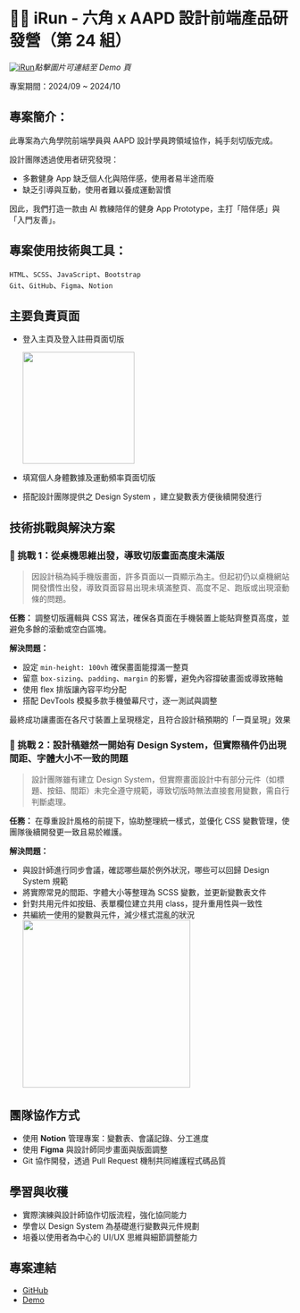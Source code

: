 # 🏃‍♀️ iRun - 六角 x AAPD 設計前端產品研發營（第 24 組）
[![iRun](https://firebasestorage.googleapis.com/v0/b/mobaocoffee.appspot.com/o/cover.png?alt=media&token=dd3a3212-687e-439f-b52b-cae057c444b7)](https://clovetseng.github.io/iRun/)*點擊圖片可連結至 Demo 頁*

專案期間：2024/09 ~ 2024/10

## 專案簡介：
此專案為六角學院前端學員與 AAPD 設計學員跨領域協作，純手刻切版完成。

設計團隊透過使用者研究發現：
- 多數健身 App 缺乏個人化與陪伴感，使用者易半途而廢
- 缺乏引導與互動，使用者難以養成運動習慣

因此，我們打造一款由 AI 教練陪伴的健身 App Prototype，主打「陪伴感」與「入門友善」。

## 專案使用技術與工具：
 `HTML`、`SCSS`、`JavaScript`、`Bootstrap`  
`Git`、`GitHub`、`Figma`、`Notion`

## 主要負責頁面
- 登入主頁及登入註冊頁面切版

  <img src="https://firebasestorage.googleapis.com/v0/b/mobaocoffee.appspot.com/o/%E8%9E%A2%E5%B9%95%E6%93%B7%E5%8F%96%E7%95%AB%E9%9D%A2%202025-04-25%20163107.png?alt=media&token=9e4bed70-17bd-43fe-b5f3-e6b6866a9305" width="200px">
- 填寫個人身體數據及運動頻率頁面切版
- 搭配設計團隊提供之 Design System ，建立變數表方便後續開發進行


## 技術挑戰與解決方案
### 🚧 挑戰 1：從桌機思維出發，導致切版畫面高度未滿版
> 因設計稿為純手機版畫面，許多頁面以一頁顯示為主。但起初仍以桌機網站開發慣性出發，導致頁面容易出現未填滿整頁、高度不足、跑版或出現滾動條的問題。

**任務：**
調整切版邏輯與 CSS 寫法，確保各頁面在手機裝置上能貼齊整頁高度，並避免多餘的滾動或空白區塊。

**解決問題：**
- 設定 `min-height: 100vh` 確保畫面能撐滿一整頁
- 留意 `box-sizing`、`padding`、`margin` 的影響，避免內容撐破畫面或導致捲軸
- 使用 flex 排版讓內容平均分配
- 搭配 DevTools 模擬多款手機螢幕尺寸，逐一測試與調整

最終成功讓畫面在各尺寸裝置上呈現穩定，且符合設計稿預期的「一頁呈現」效果

### 🚧 挑戰 2：設計稿雖然一開始有 Design System，但實際稿件仍出現間距、字體大小不一致的問題
> 設計團隊雖有建立 Design System，但實際畫面設計中有部分元件（如標題、按鈕、間距）未完全遵守規範，導致切版時無法直接套用變數，需自行判斷處理。

**任務：**
在尊重設計風格的前提下，協助整理統一樣式，並優化 CSS 變數管理，使團隊後續開發更一致且易於維護。

**解決問題：**
- 與設計師進行同步會議，確認哪些屬於例外狀況，哪些可以回歸 Design System 規範
- 將實際常見的間距、字體大小等整理為 SCSS 變數，並更新變數表文件
- 針對共用元件如按鈕、表單欄位建立共用 class，提升重用性與一致性
- 共編統一使用的變數與元件，減少樣式混亂的狀況
  <img src="https://firebasestorage.googleapis.com/v0/b/mobaocoffee.appspot.com/o/%E8%9E%A2%E5%B9%95%E6%93%B7%E5%8F%96%E7%95%AB%E9%9D%A2%202025-04-25%20165305.png?alt=media&token=eb3f6851-d0f6-4845-bc33-c8ef94d10041" width="300px">

## 團隊協作方式
- 使用 **Notion** 管理專案：變數表、會議記錄、分工進度
- 使用 **Figma** 與設計師同步畫面與版面調整
- Git 協作開發，透過 Pull Request 機制共同維護程式碼品質

## 學習與收穫
- 實際演練與設計師協作切版流程，強化協同能力
- 學會以 Design System 為基礎進行變數與元件規劃
- 培養以使用者為中心的 UI/UX 思維與細節調整能力

## 專案連結
- [GitHub](https://github.com/CloveTseng/iRun)
- [Demo](https://clovetseng.github.io/iRun/)